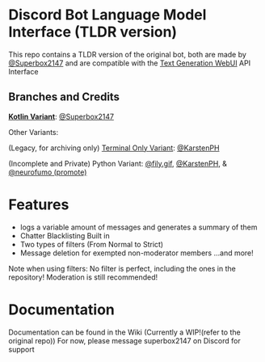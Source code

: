 # Discord Bot Language Model Interface (TLDR version)
This repo contains a TLDR version of the original bot, both are made by [@Superbox2147](https://github.com/Superbox2147) and are compatible with the [Text Generation WebUI](https://github.com/oobabooga/text-generation-webui) API Interface

## Branches and Credits

[**Kotlin Variant**](https://github.com/KarstenPH/Discord-Bot-LM-Interface/tree/kotlin): [@Superbox2147](https://github.com/Superbox2147)

Other Variants:

(Legacy, for archiving only) [Terminal Only Variant](https://github.com/KarstenPH/Discord-Bot-LM-Interface/tree/terminal): [@KarstenPH](https://github.com/KarstenPH)

(Incomplete and Private) Python Variant: [@fily.gif](https://github.com/fily-gif), [@KarstenPH](https://github.com/KarstenPH), & [@neurofumo (promote)](https://github.com/neurofumo)


# Features
- logs a variable amount of messages and generates a summary of them
- Chatter Blacklisting Built in
- Two types of filters (From Normal to Strict)
- Message deletion for exempted non-moderator members
...and more!

Note when using filters: No filter is perfect, including the ones in the repository! Moderation is still recommended!

# Documentation

Documentation can be found in the Wiki (Currently a WIP!(refer to the original repo))
For now, please message superbox2147 on Discord for support
